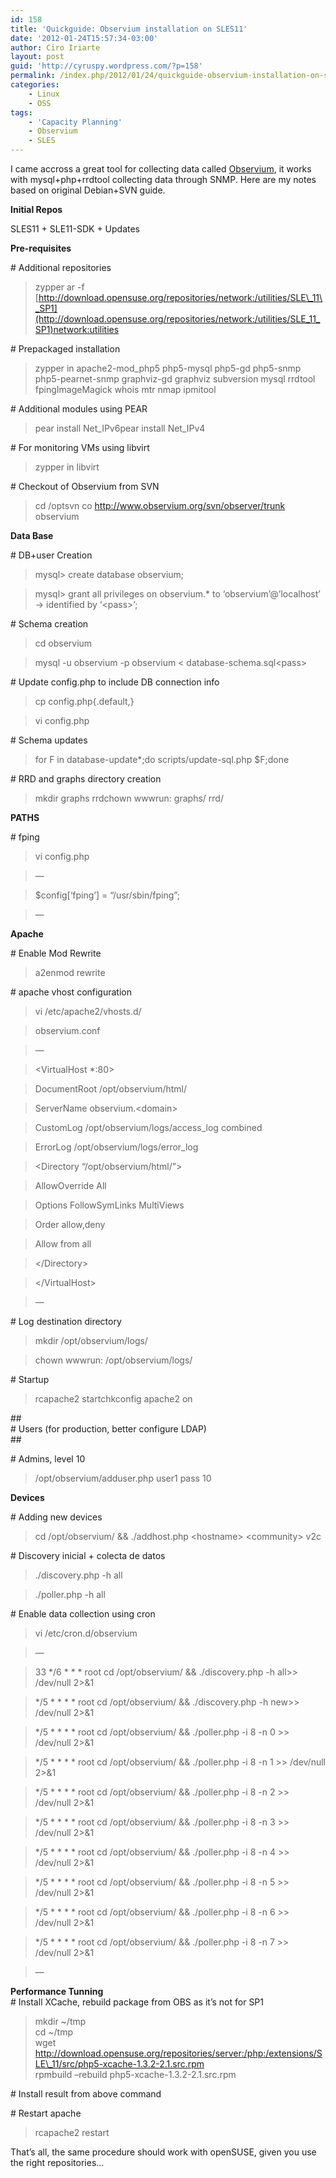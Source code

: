 ```yaml
---
id: 158
title: 'Quickguide: Observium installation on SLES11'
date: '2012-01-24T15:57:34-03:00'
author: Ciro Iriarte
layout: post
guid: 'http://cyruspy.wordpress.com/?p=158'
permalink: /index.php/2012/01/24/quickguide-observium-installation-on-sles11/
categories:
    - Linux
    - OSS
tags:
    - 'Capacity Planning'
    - Observium
    - SLES
---
```


I came accross a great tool for collecting data called [Observium](http://www.observium.org), it works with mysql+php+rrdtool collecting data through SNMP. Here are my notes based on original Debian+SVN guide.

**Initial Repos**

SLES11 + SLE11-SDK + Updates

**Pre-requisites**

\# Additional repositories

> zypper ar -f [http://download.opensuse.org/repositories/network:/utilities/SLE\_11\_SP1](http://download.opensuse.org/repositories/network:/utilities/SLE_11_SP1)network:utilities

\# Prepackaged installation

> zypper in apache2-mod\_php5 php5-mysql php5-gd php5-snmp php5-pearnet-snmp graphviz-gd graphviz subversion mysql rrdtool fpingImageMagick whois mtr nmap ipmitool

\# Additional modules using PEAR

> pear install Net\_IPv6pear install Net\_IPv4

\# For monitoring VMs using libvirt

> zypper in libvirt

\# Checkout of Observium from SVN

> cd /optsvn co <http://www.observium.org/svn/observer/trunk> observium

**Data Base**

\# DB+user Creation

> mysql&gt; create database observium;

> mysql&gt; grant all privileges on observium.\* to ‘observium’@’localhost’ -&gt; identified by ‘&lt;pass&gt;’;

\# Schema creation

> cd observium

> mysql -u observium -p observium &lt; database-schema.sql&lt;pass&gt;

\# Update config.php to include DB connection info

> cp config.php{.default,}

> vi config.php

\# Schema updates

> for F in database-update\*;do scripts/update-sql.php $F;done

\# RRD and graphs directory creation

> mkdir graphs rrdchown wwwrun: graphs/ rrd/

**PATHS**

\# fping

> vi config.php

> —

> $config\[‘fping’\] = “/usr/sbin/fping”;

> —

**Apache**

\# Enable Mod Rewrite

> a2enmod rewrite

\# apache vhost configuration

> vi /etc/apache2/vhosts.d/

> observium.conf

> —

> &lt;VirtualHost \*:80&gt;

> DocumentRoot /opt/observium/html/

> ServerName observium.&lt;domain&gt;

> CustomLog /opt/observium/logs/access\_log combined

> ErrorLog /opt/observium/logs/error\_log

> &lt;Directory “/opt/observium/html/”&gt;

> AllowOverride All

> Options FollowSymLinks MultiViews

> Order allow,deny

> Allow from all

> &lt;/Directory&gt;

> &lt;/VirtualHost&gt;

> —

\# Log destination directory

> mkdir /opt/observium/logs/

> chown wwwrun: /opt/observium/logs/

\# Startup

> rcapache2 startchkconfig apache2 on

\##  
\# Users (for production, better configure LDAP)  
\##

\# Admins, level 10

> /opt/observium/adduser.php user1 pass 10

**Devices**

\# Adding new devices

> cd /opt/observium/ &amp;&amp; ./addhost.php &lt;hostname&gt; &lt;community&gt; v2c

\# Discovery inicial + colecta de datos

> ./discovery.php -h all

> ./poller.php -h all

\# Enable data collection using cron

> vi /etc/cron.d/observium

> —

> 33 \*/6 \* \* \* root cd /opt/observium/ &amp;&amp; ./discovery.php -h all&gt;&gt; /dev/null 2&gt;&amp;1

> \*/5 \* \* \* \* root cd /opt/observium/ &amp;&amp; ./discovery.php -h new&gt;&gt; /dev/null 2&gt;&amp;1

> \*/5 \* \* \* \* root cd /opt/observium/ &amp;&amp; ./poller.php -i 8 -n 0 &gt;&gt; /dev/null 2&gt;&amp;1

> \*/5 \* \* \* \* root cd /opt/observium/ &amp;&amp; ./poller.php -i 8 -n 1 &gt;&gt; /dev/null 2&gt;&amp;1

> \*/5 \* \* \* \* root cd /opt/observium/ &amp;&amp; ./poller.php -i 8 -n 2 &gt;&gt; /dev/null 2&gt;&amp;1

> \*/5 \* \* \* \* root cd /opt/observium/ &amp;&amp; ./poller.php -i 8 -n 3 &gt;&gt; /dev/null 2&gt;&amp;1

> \*/5 \* \* \* \* root cd /opt/observium/ &amp;&amp; ./poller.php -i 8 -n 4 &gt;&gt; /dev/null 2&gt;&amp;1

> \*/5 \* \* \* \* root cd /opt/observium/ &amp;&amp; ./poller.php -i 8 -n 5 &gt;&gt; /dev/null 2&gt;&amp;1

> \*/5 \* \* \* \* root cd /opt/observium/ &amp;&amp; ./poller.php -i 8 -n 6 &gt;&gt; /dev/null 2&gt;&amp;1

> \*/5 \* \* \* \* root cd /opt/observium/ &amp;&amp; ./poller.php -i 8 -n 7 &gt;&gt; /dev/null 2&gt;&amp;1

> —

**Performance Tunning**  
\# Install XCache, rebuild package from OBS as it’s not for SP1

> mkdir ~/tmp  
> cd ~/tmp  
> wget http://download.opensuse.org/repositories/server:/php:/extensions/SLE\_11/src/php5-xcache-1.3.2-2.1.src.rpm  
> rpmbuild –rebuild php5-xcache-1.3.2-2.1.src.rpm

\# Install result from above command

\# Restart apache

> rcapache2 restart

That’s all, the same procedure should work with openSUSE, given you use the right repositories…